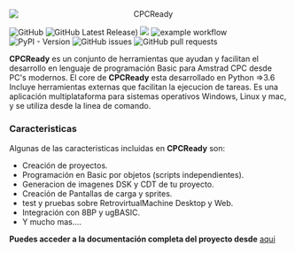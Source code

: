 
##
<p align="center">
<img src="/home/destroyer/Github/CPCReady/sdk/docs/images/CPCReady_logo.png" 
        alt="CPCReady" 
        style="display: block; margin: 0 auto" />
</p>

![GitHub](https://img.shields.io/github/license/amstrad-sdk/cpcready?color=green)  ![GitHub Latest Release)](https://img.shields.io/github/v/release/amstrad-sdk/cpcready?logo=github&color=green)     <a href="https://github.com/amstrad-sdk/CPCReady/pulse" alt="Activity"><img src="https://img.shields.io/github/commit-activity/m/amstrad-sdk/CPCReady?color=blue" /></a> ![example workflow](https://github.com/amstrad-sdk/cpcready/actions/workflows/main.yml/badge.svg?color=green) ![PyPI - Version](https://img.shields.io/pypi/v/gotocpc?color=green) ![GitHub issues](https://img.shields.io/github/issues/amstrad-sdk/cpcready) ![GitHub pull requests](https://img.shields.io/github/issues-pr/amstrad-sdk/cpcready)

**CPCReady** es un conjunto de herramientas que ayudan y facilitan el desarrollo en lenguaje de programación Basic para Amstrad CPC desde PC's modernos. 
El core de **CPCReady** esta desarrollado en Python =>3.6 Incluye herramientas externas que facilitan la ejecucion de tareas. Es una aplicación multiplataforma para sistemas operativos Windows, Linux y mac, y se utiliza desde la linea de comando.


### Caracteristicas

Algunas de las caracteristicas incluidas en **CPCReady** son:

- Creación de proyectos.
- Programación en Basic por objetos (scripts independientes).
- Generacion de imagenes DSK y CDT de tu proyecto.
- Creación de Pantallas de carga y sprites.
- test y pruebas sobre RetrovirtualMachine Desktop y Web.
- Integración con 8BP y ugBASIC.
- Y mucho mas....

**Puedes acceder a la documentación completa del proyecto desde** [aqui](https://cpcready.readthedocs.io/es/latest/)